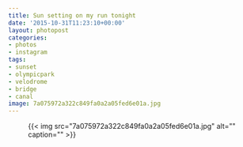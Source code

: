 ```yaml
---
title: Sun setting on my run tonight
date: '2015-10-31T11:23:10+00:00'
layout: photopost
categories:
- photos
- instagram
tags:
- sunset
- olympicpark
- velodrome
- bridge
- canal
image: 7a075972a322c849fa0a2a05fed6e01a.jpg
---
```


<figure class="photo photo--square">
  {{< img src="7a075972a322c849fa0a2a05fed6e01a.jpg" alt="" caption="" >}}

</figure>




